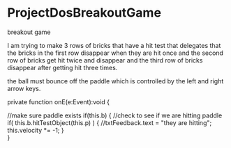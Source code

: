 ProjectDosBreakoutGame
======================

breakout game


I am trying to make 3 rows of bricks that have a hit test that delegates that the bricks in the first row disappear
when they are hit once
and the second row of bricks get hit twice and disappear and the third row of bricks disappear after getting hit 
three times.

the ball must bounce off the paddle which is controlled by the left and right arrow keys.



  private function onE(e:Event):void {

//make sure paddle exists
if(this.b) {
//check to see if we are hitting paddle
if( this.b.hitTestObject(this.p) ) {
//txtFeedback.text = "they are hitting";
this.velocity *= -1;
}	
}
